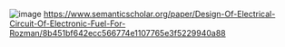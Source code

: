 ![image](https://github.com/nmi246/automotive/assets/42329930/c1a3a838-de12-49de-86ec-5c22c5080605)
https://www.semanticscholar.org/paper/Design-Of-Electrical-Circuit-Of-Electronic-Fuel-For-Rozman/8b451bf642ecc566774e1107765e3f5229940a88
